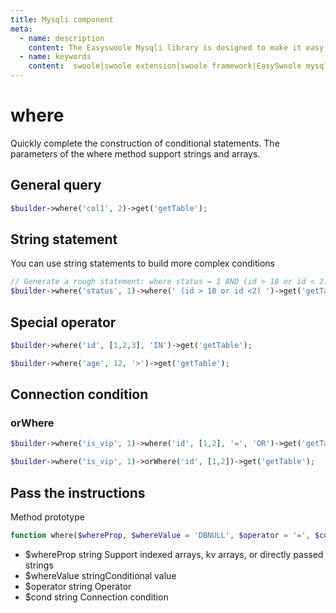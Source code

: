 ```yaml
---
title: Mysqli component
meta:
  - name: description
    content: The Easyswoole Mysqli library is designed to make it easy for users to make a database call in an object-oriented form. And provide basic support for advanced usage such as Orm components.
  - name: keywords
    content:  swoole|swoole extension|swoole framework|EasySwoole mysqli|EasySwoole ORM|Swoole mysqli coroutine client|swoole ORM
---
```

# where

Quickly complete the construction of conditional statements. The parameters of the where method support strings and arrays.

## General query

```php
$builder->where('col1', 2)->get('getTable');
```

## String statement

You can use string statements to build more complex conditions

```php
// Generate a rough statement: where status = 1 AND (id > 10 or id < 2)
$builder->where('status', 1)->where(' (id > 10 or id <2) ')->get('getTable);
```

## Special operator

```php
$builder->where('id', [1,2,3], 'IN')->get('getTable');
```

```php
$builder->where('age', 12, '>')->get('getTable');
```

## Connection condition

### orWhere

```php
$builder->where('is_vip', 1)->where('id', [1,2], '=', 'OR')->get('getTable');
```

```php
$builder->where('is_vip', 1)->orWhere('id', [1,2])->get('getTable');
```

## Pass the instructions

Method prototype

```php
function where($whereProp, $whereValue = 'DBNULL', $operator = '=', $cond = 'AND')
```

- $whereProp string Support indexed arrays, kv arrays, or directly passed strings
- $whereValue stringConditional value
- $operator string Operator
- $cond string Connection condition

